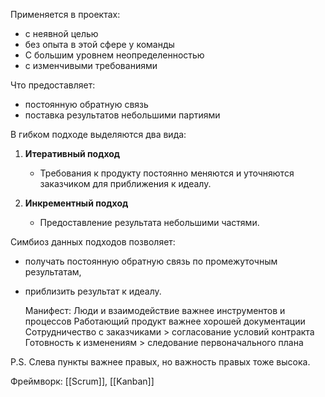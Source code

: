 Применяется в проектах:
- с неявной целью
- без опыта в этой сфере у команды
- С большим уровнем неопределенностью
- с изменчивыми требованиями

Что предоставляет:
- постоянную обратную связь
- поставка результатов небольшими партиями

В гибком подходе выделяются два вида:

1. **Итеративный подход**
    
    - Требования к продукту постоянно меняются и уточняются заказчиком для приближения к идеалу.
2. **Инкрементный подход**
    
    - Предоставление результата небольшими частями.

Симбиоз данных подходов позволяет:

- получать постоянную обратную связь по промежуточным результатам,
- приблизить результат к идеалу.
  
  Манифест:
  Люди и взаимодействие важнее инструментов и процессов
  Работающий продукт важнее хорошей документации
  Сотрудничество с заказчиками > согласование условий контракта
  Готовность к изменениям > следование первоначального плана


P.S. Слева пункты важнее правых, но важность правых тоже высока.

Фреймворк:
[[Scrum]], [[Kanban]]


